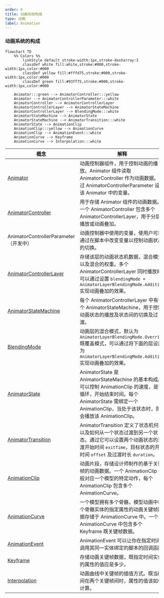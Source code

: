 ```yaml
---
order: 6
title: 动画系统构成
type: 动画
label: Animation
---
```


### 动画系统的构成

```mermaid
flowchart TD
	%% Colors %%
		linkStyle default stroke-width:1px,stroke-dasharray:3
		classDef white fill:white,stroke:#000,stroke-width:1px,color:#000
		classDef yellow fill:#fffd75,stroke:#000,stroke-width:1px,color:#000
		classDef green fill:#93ff75,stroke:#000,stroke-width:1px,color:#000

    Animator:::green --> AnimatorController:::yellow
    Animator --> AnimatorControllerParameter:::white
    AnimatorController --> AnimatorControllerLayer
    AnimatorControllerLayer --> AnimatorStateMachine
    AnimatorControllerLayer --> BlendingMode:::white
    AnimatorStateMachine --> AnimatorState
    AnimatorStateMachine --> AnimatorTransition:::white
    AnimatorState --> AnimationClip
    AnimationClip:::yellow --> AnimationCurve
    AnimationClip --> AnimationEvent:::white
    AnimationCurve --> Keyframe
    AnimationCurve --> Interpolation:::white
```

| 概念                                                            | 解释                                                                                                                                                                                             |
| --------------------------------------------------------------- | ------------------------------------------------------------------------------------------------------------------------------------------------------------------------------------------------ |
| [Animator](${api}core/Animator)                                 | 动画控制器组件，用于控制动画的播放。Animator 组件读取 AnimatorController 作为动画数据。通过 AnimatorControllerParameter 设置该 Animator 中的变量。                                               |
| [AnimatorController](${api}core/AnimatorController)             | 用于存储 Animator 组件的动画数据。一个 AnimatorController 包含多个 AnimatorControllerLayer，用于分层播放或动画叠加。                                                                             |
| AnimatorControllerParameter（开发中）                           | 动画控制器中使用的变量，使用户可以通过在脚本中改变变量以控制动画状态的切换。                                                                                                                     |
| [AnimatorControllerLayer](${api}core/AnimatorControllerLayer)   | 存储该层的动画状态机数据，混合模式以及混合的权重。多个 AnimatorControllerLayer 同时播放时可以通过设置 `blendingMode = AnimatorLayerBlendingMode.Additive` 实现动画叠加的效果。                   |
| [AnimatorStateMachine](${api}core/AnimatorStateMachine)         | 每个 AnimatorControllerLayer 中有一个 AnimatorStateMachine，用于控制动画状态的播放及状态间的切换及过渡。                                                                                         |
| [BlendingMode](${api}core/AnimatorControllerLayer#blendingMode) | 动画层的混合模式，默认为 `AnimatorLayerBlendingMode.Override` 既覆盖模式，可以通过将下面的层设置为 `AnimatorLayerBlendingMode.Additive` 实现动画叠加的效果。                                     |
| [AnimatorState](${api}core/AnimatorState)                       | AnimatorState 是 AnimatorStateMachine 的基本构成。可以控制 AnimationClip 的速度，是否循环，开始结束时间。每个 AnimatorState 需绑定一个 AnimationClip，当处于该状态时，则会播放该 AnimationClip。 |
| [AnimatorTransition](${api}core/AnimatorTransition)             | AnimatorTransition 定义了状态机何时以及如何从一个状态过渡到另一个状态。通过它可以设置两个动画状态的过渡开始时间 `exitTime`，目标状态的开始时间 `offset` 及过渡时长 `duration`。                  |
| [AnimationClip](${api}core/AnimationClip)                       | 动画片段，存储设计师制作的基于关键帧的动画数据。一个 AnimationClip 一般对应一个模型的特定动作，每个 AnimationClip 包含多个 AnimationCurve。                                                      |
| [AnimationCurve](${api}core/AnimationCurve)                     | 一个模型拥有多个骨骼，模型动画中每个骨骼实体的指定属性的动画关键帧数据存储于 AnimationCurve 中。一个 AnimationCurve 中包含多个 Keyframe 既关键帧数据。                                           |
| [AnimationEvent](${api}core/AnimationEvent)                     | AnimationEvent 可以让你在指定时间调用其同一实体绑定的脚本的回调函数.                                                                                                                             |
| [Keyframe](${api}core/KeyFrame)                                 | 存储动画关键帧数据，既指定时间实体的属性的值应是多少。                                                                                                                                           |
| [Interpolation](${api}core/AnimationCurve#interpolation)        | 动画曲线中关键帧的插值方式。既当时间在两个关键帧间时，属性的值该如何计算。                                                                                                                       |
